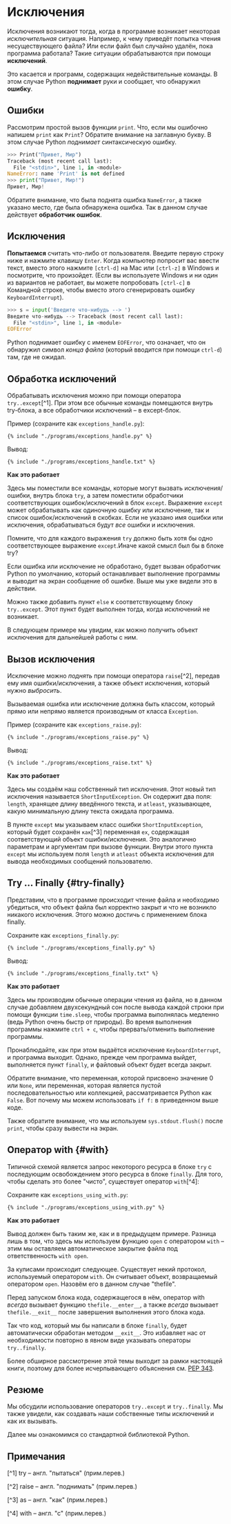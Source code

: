 # Исключения

Исключения возникают тогда, когда в программе возникает некоторая _исключительная_ ситуация. Например, к чему приведёт попытка чтения несуществующего файла? Или если файл был случайно удалён, пока программа работала? Такие ситуации обрабатываются при помощи **исключений**.

Это касается и программ, содержащих недействительные команды. В этом случае Python **поднимает** руки и сообщает, что обнаружил **ошибку**.

## Ошибки

Рассмотрим простой вызов функции `print`. Что, если мы ошибочно напишем `print` как `Print`? Обратите внимание на заглавную букву. В этом случае Python _поднимает_ синтаксическую ошибку.

```python
>>> Print("Привет, Мир")
Traceback (most recent call last):
  File "<stdin>", line 1, in <module>
NameError: name 'Print' is not defined
>>> print("Привет, Мир!")
Привет, Мир!
```

Обратите внимание, что была поднята ошибка `NameError`, а также указано место, где была обнаружена ошибка. Так в данном случае действует **обработчик ошибок**.

## Исключения

**Попытаемся** считать что-либо от пользователя. Введите первую строку ниже и нажмите клавишу `Enter`. Когда компьютер попросит вас ввести текст, вместо этого нажмите `[ctrl-d]` на Mac или `[ctrl-z]` в Windows и посмотрите, что произойдет. (Если вы используете Windows и ни один из вариантов не работает, вы можете попробовать `[ctrl-c]` в Командной строке, чтобы вместо этого сгенерировать ошибку `KeyboardInterrupt`).

```python
>>> s = input('Введите что-нибудь --> ')
Введите что-нибудь --> Traceback (most recent call last):
  File "<stdin>", line 1, in <module>
EOFError
```

Python поднимает ошибку с именем `EOFError`, что означает, что он обнаружил символ *конца файла* (который вводится при помощи `ctrl-d`) там, где не ожидал.

## Обработка исключений

Обрабатывать исключения можно при помощи оператора `try..except`[^1]. При этом все обычные команды помещаются внутрь try-блока, а все обработчики исключений – в except-блок.

Пример (сохраните как `exceptions_handle.py`):

<pre><code class="lang-python">{% include "./programs/exceptions_handle.py" %}</code></pre>

Вывод:

<pre><code>{% include "./programs/exceptions_handle.txt" %}</code></pre>

**Как это работает**

Здесь мы поместили все команды, которые могут вызвать исключения/ошибки, внутрь блока `try`, а затем поместили обработчики соответствующих ошибок/исключений в блок `except`. Выражение `except` может обрабатывать как одиночную ошибку или исключение, так и список ошибок/исключений в скобках. Если не указано имя ошибки или исключения, обрабатываться будут _все_ ошибки и исключения.

Помните, что для каждого выражения `try` должно быть хотя бы одно соответствующее выражение `except`.Иначе какой смысл был бы в блоке try?

Если ошибка или исключение не обработано, будет вызван обработчик Python по умолчанию, который останавливает выполнение программы и выводит на экран сообщение об ошибке. Выше мы уже видели это в действии.

Можно также добавить пункт `else` к соответствующему блоку `try..except`. Этот пункт будет выполнен тогда, когда исключений не возникает.

В следующем примере мы увидим, как можно получить объект исключения для дальнейшей работы с ним.

## Вызов исключения

Исключение можно _поднять_ при помощи оператора `raise`[^2], передав ему имя ошибки/исключения, а также объект исключения, который нужно _выбросить_.

Вызываемая ошибка или исключение должна быть классом, который прямо или непрямо является производным от класса `Exception`.

Пример (сохраните как `exceptions_raise.py`):

<pre><code class="lang-python">{% include "./programs/exceptions_raise.py" %}</code></pre>

Вывод:

<pre><code>{% include "./programs/exceptions_raise.txt" %}</code></pre>

**Как это работает**

Здесь мы создаём наш собственный тип исключения. Этот новый тип исключения называется `ShortInputException`. Он содержит два поля: `length`, хранящее длину введённого текста, и `atleast`, указывающее, какую минимальную длину текста ожидала программа.

В пункте `except` мы указываем класс ошибки `ShortInputException`, который будет сохранён `как`[^3] переменная `ex`, содержащая соответствующий объект ошибки/исключения. Это аналогично параметрам и аргументам при вызове функции. Внутри этого пункта `except` мы используем поля `length` и `atleast` объекта исключения для вывода необходимых сообщений пользователю.

## Try ... Finally {#try-finally}

Представим, что в программе происходит чтение файла и необходимо убедиться, что объект файла был корректно закрыт и что не возникло никакого исключения. Этого можно достичь с применением блока finally.

Сохраните как `exceptions_finally.py`:

<pre><code class="lang-python">{% include "./programs/exceptions_finally.py" %}</code></pre>

Вывод:

<pre><code>{% include "./programs/exceptions_finally.txt" %}</code></pre>

**Как это работает**

Здесь мы производим обычные операции чтения из файла, но в данном случае добавляем двухсекундный сон после вывода каждой строки при помощи функции `time.sleep`, чтобы программа выполнялась медленно (ведь Python очень быстр от природы). Во время выполнения программы нажмите `ctrl + c`, чтобы прервать/отменить выполнение программы.

Пронаблюдайте, как при этом выдаётся исключение `KeyboardInterrupt`, и программа выходит. Однако, прежде чем программа выйдет, выполняется пункт `finally`, и файловый объект будет всегда закрыт.

Обратите внимание, что переменная, которой присвоено значение 0 или `None`, или переменная, которая является пустой последовательностью или коллекцией, рассматривается Python как `False`. Вот почему мы можем использовать `if f:` в приведенном выше коде.

Также обратите внимание, что мы используем `sys.stdout.flush()` после `print`, чтобы сразу вывести на экран.

## Оператор with {#with}

Типичной схемой является запрос некоторого ресурса в блоке `try` с последующим освобождением этого ресурса в блоке `finally`. Для того, чтобы сделать это более "чисто", существует оператор `with`[^4]:

Сохраните как `exceptions_using_with.py`:

<pre><code class="lang-python">{% include "./programs/exceptions_using_with.py" %}</code></pre>

**Как это работает**

Вывод должен быть таким же, как и в предыдущем примере. Разница лишь в том, что здесь мы используем функцию `open` с оператором `with` – этим мы оставляем автоматическое закрытие файла под ответственность `with open`.

За кулисами происходит следующее. Существует некий протокол, используемый оператором `with`. Он считывает объект, возвращаемый оператором `open`. Назовём его в данном случае "thefile".

Перед запуском блока кода, содержащегося в нём, оператор with _всегда_ вызывает функцию `thefile.__enter__`, а также _всегда_ вызывает `thefile.__exit__` после завершения выполнения этого блока кода.

Так что код, который мы бы написали в блоке `finally`, будет автоматически обработан методом `__exit__`. Это избавляет нас от необходимости повторно в явном виде указывать операторы `try..finally`.

Более обширное рассмотрение этой темы выходит за рамки настоящей книги, поэтому для более исчерпывающего объяснения см. [PEP 343](http://www.python.org/dev/peps/pep-0343/).

## Резюме

Мы обсудили использование операторов `try..except` и `try..finally`. Мы также увидели, как создавать наши собственные типы исключений и как их вызывать.

Далее мы ознакомимся со стандартной библиотекой Python.

## Примечания

[^1] try – англ. "пытаться" (прим.перев.)

[^2] raise – англ. "поднимать" (прим.перев.)

[^3] as – англ. "как" (прим.перев.)

[^4] with – англ. "с" (прим.перев.)
